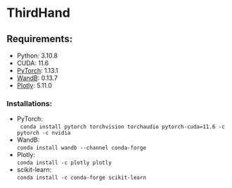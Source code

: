 # ThirdHand

## Requirements:
* Python: 3.10.8
* CUDA: 11.6
* [PyTorch](https://pytorch.org/get-started/locally/): 1.13.1
* [WandB](https://wandb.ai/site): 0.13.7
* [Plotly](https://plotly.com/): 5.11.0 

### Installations:
* PyTorch: <br>
    ``` conda install pytorch torchvision torchaudio pytorch-cuda=11.6 -c pytorch -c nvidia```
* WandB: <br>
    ```conda install wandb --channel conda-forge```
* Plotly: <br>
    ```conda install -c plotly plotly```
* scikit-learn: <br>
    ```conda install -c conda-forge scikit-learn```